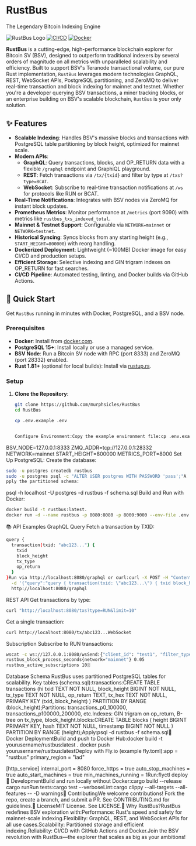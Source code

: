 # RustBus
The Legendary Bitcoin Indexing Engine

![RustBus Logo](https://img.shields.io/badge/RustBus-BSV%20Explorer-blue) [![CI/CD](https://github.com/murphsicles/RustBus/actions/workflows/ci.yml/badge.svg)](https://github.com/murphsicles/RustBus/actions) [![Docker](https://img.shields.io/docker/pulls/rustbus.svg)](https://hub.docker.com/r/rustbus)

**RustBus** is a cutting-edge, high-performance blockchain explorer for Bitcoin SV (BSV), designed to outperform traditional indexers by several orders of magnitude on all metrics with unparalleled scalability and efficiency. Built to support BSV's Teranode transactional volume, our pure Rust implementation, `RustBus` leverages modern technologies GraphQL, REST, WebSocket APIs, PostgreSQL partitioning, and ZeroMQ to deliver real-time transaction and block indexing for mainnet and testnet. Whether you're a developer querying BSV transactions, a miner tracking blocks, or an enterprise building on BSV's scalable blockchain, `RustBus` is your only solution.

## ✨ Features

- **Scalable Indexing**: Handles BSV's massive blocks and transactions with PostgreSQL table partitioning by block height, optimized for mainnet scale.
- **Modern APIs**:
  - **GraphQL**: Query transactions, blocks, and OP_RETURN data with a flexible `/graphql` endpoint and GraphiQL playground.
  - **REST**: Fetch transactions via `/tx/{txid}` and filter by type at `/txs?type=BCAT`.
  - **WebSocket**: Subscribe to real-time transaction notifications at `/ws` for protocols like RUN or BCAT.
- **Real-Time Notifications**: Integrates with BSV nodes via ZeroMQ for instant block updates.
- **Prometheus Metrics**: Monitor performance at `/metrics` (port 9090) with metrics like `rustbus_txs_indexed_total`.
- **Mainnet & Testnet Support**: Configurable via `NETWORK=mainnet` or `NETWORK=testnet`.
- **Historical Syncing**: Syncs blocks from any starting height (e.g., `START_HEIGHT=800000`) with reorg handling.
- **Dockerized Deployment**: Lightweight (~100MB) Docker image for easy CI/CD and production setups.
- **Efficient Storage**: Selective indexing and GIN trigram indexes on OP_RETURN for fast searches.
- **CI/CD Pipeline**: Automated testing, linting, and Docker builds via GitHub Actions.

## 🚀 Quick Start

Get `RustBus` running in minutes with Docker, PostgreSQL, and a BSV node.

### Prerequisites

- **Docker**: Install from [docker.com](https://www.docker.com/get-started).
- **PostgreSQL 15+**: Install locally or use a managed service.
- **BSV Node**: Run a Bitcoin SV node with RPC (port 8333) and ZeroMQ (port 28332) enabled.
- **Rust 1.81+** (optional for local builds): Install via [rustup.rs](https://rustup.rs).

### Setup

1. **Clone the Repository**:
   ```bash
   git clone https://github.com/murphsicles/RustBus
   cd RustBus
   ```
   ```bash
   cp .env.example .env


   Configure Environment:Copy the example environment file:cp .env.example .envEdit .env with your settings:DATABASE_URL=postgres://user:pass@localhost/rustbus
BSV_NODE=127.0.0.1:8333
ZMQ_ADDR=tcp://127.0.0.1:28332
NETWORK=mainnet
START_HEIGHT=800000
METRICS_PORT=8000
Set Up 
PostgreSQL:
Create the database:
```bash
sudo -u postgres createdb rustbus
sudo -u postgres psql -c "ALTER USER postgres WITH PASSWORD 'pass';"A
pply the partitioned schema:
```
psql -h localhost -U postgres -d rustbus -f schema.sql
Build and Run with Docker:
```bash
docker build -t rustbus:latest.
docker run -d --name rustbus -p 8080:8080 -p 8000:9000 --env-file .env rustbus:latest:latestVerify:GraphQL Playground: Open http://localhost:8080/graphql.Health Check: curl http://localhost:8000/api/v1/health.Metrics: curl http://localhost:8000/metrics.Check indexed blocks:psql -d rustbus -c "SELECT COUNT(*) FROM blocks;"🛠️ Environment VariablesConfigure RustBus via .env or Docker -e flags:VariableDescriptionDefault/ExampleDATABASE_URLPostgreSQL connection stringpostgres://user:pass:pass@localhost/rustbusBSVBSV_NODEnode RPC address (host:port)127.0.1:8333ZMQZMQ_ADDRZeroMQ address for block notificationstcp://127.0.0.1:28332NETWORKBlockchain networkmainnet or testnetSTARTSTART_HEIGHTStarting block height for sync800000METRICSMETRICS_PORTPort for Prometheus metrics8000
```
📚 API Examples
GraphQL Query
Fetch a transaction by TXID:
```bash
query {
  transaction(txid: "abc123...") {
    txid
    block_height
    tx_type
    op_return
  }
}Run via http://localhost:8080/graphql or curl:curl -X POST -H "Content-Type: application/json" \
  -d '{"query":"query { transaction(txid: \"abc123...\") { txid block_height tx_type op_return } }"}' \
  http://localhost:8080/graphql
  ```
  
  
  REST API
  Get transactions by type:
  ```bash
  curl "http://localhost:8080/txs?type=RUN&limit=10"
```
Get a single transaction:
```bash
curl http://localhost:8080/tx/abc123...WebSocket
```
Subscription
Subscribe to RUN transactions:
```bash
wscat -c ws://127.0.0.1:8080/wsSend:{"client_id": "test1", "filter_type": "RUN"}Prometheus MetricsMonitor indexing performance:curl http://localhost:8000/metricsExample output:rustbus_txs_indexed_total{network="mainnet"} 123456
rustbus_block_process_seconds{network="mainnet"} 0.05
rustbus_active_subscriptions 10🗄️
```
Database Schema
RustBus uses partitioned PostgreSQL tables for scalability. Key tables (schema.sql):transactions:CREATE TABLE transactions (hi
    txid TEXT NOT NULL,
    block_height BIGINT NOT NULL,
    tx_type TEXT NOT NULL,
    op_return TEXT,
    tx_hex TEXT NOT NULL,
    PRIMARY KEY (txid, block_height)
) PARTITION BY RANGE (block_height);Partitions: transactions_p0_100000, transactions_p100000_200000, etc.Indexes: GIN trigram on op_return, B-tree on tx_type, block_height.blocks:CREATE TABLE blocks (
    height BIGINT PRIMARY KEY,
    hash TEXT NOT NULL,
    timestamp BIGINT NOT NULL
) PARTITION BY RANGE (height);Apply:psql -d rustbus -f schema.sql🐳 Docker DeploymentBuild and push to Docker Hub:docker build -t yourusername/rustbus:latest .
docker push yourusername/rustbus:latestDeploy with Fly.io (example fly.toml):app = "rustbus"
primary_region = "iad"

[http_service]
  internal_port = 8080
  force_https = true
  auto_stop_machines = true
  auto_start_machines = true
  min_machines_running = 1Run:flyctl deploy🔧 DevelopmentBuild and run locally without Docker:cargo build --release
cargo runRun tests:cargo test --verboseLint:cargo clippy --all-targets --all-features -- -D warnings🤝 ContributingWe welcome contributions! Fork the repo, create a branch, and submit a PR. See CONTRIBUTING.md for guidelines.📜 LicenseMIT License. See LICENSE.🌟 Why RustBus?RustBus redefines BSV exploration with:Performance: Rust's speed and safety for mainnet-scale indexing.Flexibility: GraphQL, REST, and WebSocket APIs for all use cases.Scalability: Partitioned storage and efficient indexing.Reliability: CI/CD with GitHub Actions and Docker.Join the BSV revolution with RustBus—the explorer that scales as big as your ambitions!
